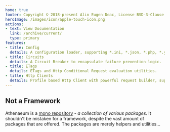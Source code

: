 ```yaml
---
home: true
footer: Copyright © 2018-present Alin Eugen Deac, License BSD-3-Clause
heroImage: /images/icon/apple-touch-icon.png
actions:
- text: View Documentation
  link: /archive/current/
  type: primary
features:
- title: Config
  details: A configuration loader, supporting *.ini, *.json, *.php, *.yml, *.toml, and *.neon.
- title: Circuits
  details: A Circuit Breaker to encapsulate failure prevention logic.
- title: ETags
  details: ETags and Http Conditional Request evaluation utilities.
- title: Http Clients
  details: Profile based Http Client with powerful request builder, supporting Json API and OData http queries.
---
```


## Not a Framework

Athenaeum is a [mono repository](https://en.wikipedia.org/wiki/Monorepo) - _a collection of various packages_.
It shouldn't be mistaken for a framework, despite the vast amount of packages that are offered.
The packages are merely helpers and utilities...
